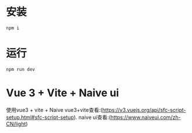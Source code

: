 # 安装
```javascript
npm i
```

# 运行
```javascript
npm run dev
```

# Vue 3 + Vite + Naive ui
使用vue3 + vite + Naive
vue3+vite查看:(https://v3.vuejs.org/api/sfc-script-setup.html#sfc-script-setup).
naive ui查看:(https://www.naiveui.com/zh-CN/light)



